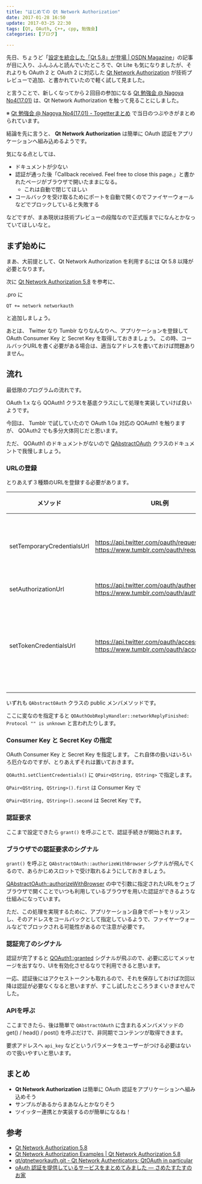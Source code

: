 ```yaml
---
title: "はじめての Qt Network Authorization"
date: 2017-01-28 16:50
update: 2017-03-25 22:30
tags: [Qt, OAuth, C++, cpp, 勉強会]
categories: [ブログ]

---
```


先日、ちょうど「[設定を統合した「Qt 5.8」が登場 | OSDN Magazine](https://mag.osdn.jp/17/01/25/161000)」の記事が目に入り、ふんふんと読んでいたところで、Qt Lite も気になりましたが、それよりも OAuth 2 と OAuth 2 に対応した [Qt Network Authorization](https://doc.qt.io/qt-5/qtnetworkauth-index.html) が技術プレビューで追加、と書かれていたので軽く試して見ました。

と言うことで、新しくなってから２回目の参加になる [Qt 勉強会 @ Nagoya No4(17.01)](https://qt-users.connpass.com/event/48608/) は、Qt Network Authorization を触って見ることにしました。

※ [Qt 勉強会 @ Nagoya No4(17.01) - Togetterまとめ](https://togetter.com/li/1092291) で当日のつぶやきがまとめられています。

結論を先に言うと、 **Qt Network Authorization** は簡単に OAuth 認証をアプリケーションへ組み込めるようです。

気になる点としては、

* ドキュメントが少ない
* 認証が通った後「Callback received. Feel free to close this page.」と書かれたページがブラウザで開いたままになる。
    * これは自動で閉じてほしい
* コールバックを受け取るためにポートを自動で開くのでファイヤーウォールなどでブロックしていると失敗する

などですが、まあ現状は技術プレビューの段階なので正式版までになんとかなっていてほしいなと。

## まず始めに

まあ、大前提として、Qt Network Authorization を利用するには Qt 5.8 以降が必要となります。

次に [Qt Network Authorization 5.8](http://doc.qt.io/qt-5/qtnetworkauth-index.html) を参考に、

.pro に 

```
QT += network networkauth
```

と追加しましょう。

あとは、 Twitter なり Tumblr なりなんなりへ、アプリケーションを登録して OAuth Consumer Key と Secret Key を取得しておきましょう。
この時、コールバックURLを書く必要がある場合は、適当なアドレスを書いておけば問題ありません。

## 流れ

最低限のプログラムの流れです。

OAuth 1.x なら QOAuth1 クラスを基底クラスにして処理を実装していけば良いようです。

今回は、 Tumblr で試していたので OAuth 1.0a 対応の QOAuth1 を触りますが、 QOAuth2 でも多分大体同じだと思います。

ただ、 QOAuth1 のドキュメントがないので [QAbstractOAuth](http://doc.qt.io/qt-5/qabstractoauth.html) クラスのドキュメントで我慢しましょう。

### URLの登録

とりあえず３種類のURLを登録する必要があります。

|メソッド|URL例|説明|
|-|-|-|
|setTemporaryCredentialsUrl |https://api.twitter.com/oauth/request_token<br/>https://www.tumblr.com/oauth/request_token| トークンの要求|
|setAuthorizationUrl |https://api.twitter.com/oauth/authenticate<br/>https://www.tumblr.com/oauth/authorize| 認証|
|setTokenCredentialsUrl |https://api.twitter.com/oauth/access_token<br/>https://www.tumblr.com/oauth/access_token| アクセストークン取得|

いずれも `QAbstractOAuth` クラスの public メンバメソッドです。

ここに変なのを指定すると `QOAuthOobReplyHandler::networkReplyFinished: Protocol "" is unknown` と言われたりします。

### Consumer Key と Secret Key の指定

OAuth Consumer Key と Secret Key を指定します。
これ自体の扱いはいろいろ厄介なのですが、とりあえずそれは置いておきます。

`QOAuth1.setClientCredentials()` に `QPair<QString, QString>` で指定します。

`QPair<QString, QString>().first` は Consumer Key で

`QPair<QString, QString>().second` は Secret Key です。

### 認証要求

ここまで設定できたら `grant()` を呼ぶことで、認証手続きが開始されます。

### ブラウザでの認証要求のシグナル

`grant()` を呼ぶと `QAbstractOAuth::authorizeWithBrowser` シグナルが飛んでくるので、あらかじめスロットで受け取れるようにしておきましょう。

[QAbstractOAuth::authorizeWithBrowser](http://doc.qt.io/qt-5/qabstractoauth.html#authorizeWithBrowser) の中で引数に指定されたURLをウェブブラウザで開くことでいつも利用しているブラウザを用いた認証ができるような仕組みになっています。

ただ、この処理を実現するために、アプリケーション自身でポートをリッスンし、そのアドレスをコールバックとして指定しているようで、ファイヤーウォールなどでブロックされる可能性があるので注意が必要です。

### 認証完了のシグナル

認証が完了すると [QOAuth1::granted](http://doc.qt.io/qt-5/qabstractoauth.html#grant) シグナルが飛ぶので、必要に応じてメッセージを出すなり、UIを有効化させるなりで利用できると思います。

一応、認証後にはアクセストークンも取れるので、それを保存しておけば次回以降は認証が必要なくなると思いますが、すこし試したところうまくいきませんでした。

### APIを呼ぶ

ここまできたら、後は簡単で `QAbstractOAuth` に含まれるメンバメソッドの get() / head() / post() を呼ぶだけで、非同期でコンテンツが取得できます。

要求アドレスへ `api_key` などというパラメータをユーザーがつける必要はないので扱いやすいと思います。

## まとめ

* **Qt Network Authorization** は簡単に OAuth 認証をアプリケーションへ組み込めそう
* サンプルがあるからまあなんとかなりそう
* ツイッター連携とか実装するのが簡単になるね！

## 参考

* [Qt Network Authorization 5.8](https://doc.qt.io/qt-5/qtnetworkauth-index.html)
* [Qt Network Authorization Examples | Qt Network Authorization 5.8](https://doc-snapshots.qt.io/qt5-5.8/examples-qtnetworkauth.html)
* [qt/qtnetworkauth.git - Qt Network Authenticators; QtOAuth in particular](http://code.qt.io/cgit/qt/qtnetworkauth.git/)
* [oAuth 認証を提供しているサービスをまとめてみました — さめたすたすのお家](/blog/2014/03/30/oauth-providers-list.html)

